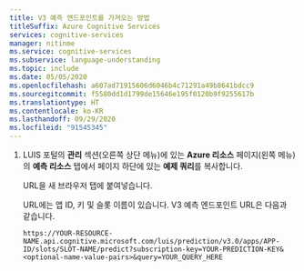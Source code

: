 ```yaml
---
title: V3 예측 엔드포인트를 가져오는 방법
titleSuffix: Azure Cognitive Services
services: cognitive-services
manager: nitinme
ms.service: cognitive-services
ms.subservice: language-understanding
ms.topic: include
ms.date: 05/05/2020
ms.openlocfilehash: a607ad71915606d6046b4c71291a49b8641bdcc9
ms.sourcegitcommit: f5580dd1d1799de15646e195f0120b9f9255617b
ms.translationtype: HT
ms.contentlocale: ko-KR
ms.lasthandoff: 09/29/2020
ms.locfileid: "91545345"
---
```

1. LUIS 포털의 **관리** 섹션(오른쪽 상단 메뉴)에 있는 **Azure 리소스** 페이지(왼쪽 메뉴)의 **예측 리소스** 탭에서 페이지 하단에 있는 **예제 쿼리**를 복사합니다.

    URL을 새 브라우저 탭에 붙여넣습니다.

    URL에는 앱 ID, 키 및 슬롯 이름이 있습니다. V3 예측 엔드포인트 URL은 다음과 같습니다.

    `https://YOUR-RESOURCE-NAME.api.cognitive.microsoft.com/luis/prediction/v3.0/apps/APP-ID/slots/SLOT-NAME/predict?subscription-key=YOUR-PREDICTION-KEY&<optional-name-value-pairs>&query=YOUR_QUERY_HERE`

